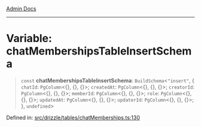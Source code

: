 [Admin Docs](/)

***

# Variable: chatMembershipsTableInsertSchema

> `const` **chatMembershipsTableInsertSchema**: `BuildSchema`\<`"insert"`, \{ `chatId`: `PgColumn`\<\{\}, \{\}, \{\}\>; `createdAt`: `PgColumn`\<\{\}, \{\}, \{\}\>; `creatorId`: `PgColumn`\<\{\}, \{\}, \{\}\>; `memberId`: `PgColumn`\<\{\}, \{\}, \{\}\>; `role`: `PgColumn`\<\{\}, \{\}, \{\}\>; `updatedAt`: `PgColumn`\<\{\}, \{\}, \{\}\>; `updaterId`: `PgColumn`\<\{\}, \{\}, \{\}\>; \}, `undefined`\>

Defined in: [src/drizzle/tables/chatMemberships.ts:130](https://github.com/NishantSinghhhhh/talawa-api/blob/f689e29732f10b6ae99c0bb4da8790277c8377f0/src/drizzle/tables/chatMemberships.ts#L130)
